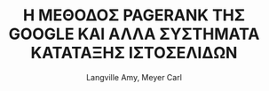 ---
author: Langville Amy, Meyer Carl
cover: https://static.eudoxus.gr/books/preview/53/cover-7753.jpg
edition: 1Η
eudoxusid: '7753'
isbn: 978-960-524-313-5
layout: bibtex
num_pages: '292'
publisher: ΙΤΕ-ΠΑΝΕΠΙΣΤΗΜΙΑΚΕΣ ΕΚΔΟΣΕΙΣ ΚΡΗΤΗΣ
ref: isbn_978_960_524_313_5
title: Η ΜΕΘΟΔΟΣ PAGERANK ΤΗΣ GOOGLE ΚΑΙ ΑΛΛΑ ΣΥΣΤΗΜΑΤΑ ΚΑΤΑΤΑΞΗΣ ΙΣΤΟΣΕΛΙΔΩΝ
year: '2010'
---